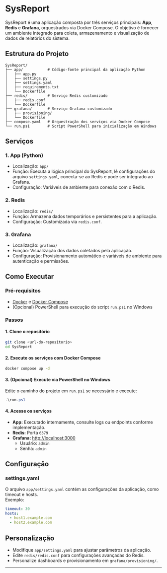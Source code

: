 # SysReport

SysReport é uma aplicação composta por três serviços principais: **App**, **Redis** e **Grafana**, orquestrados via Docker Compose. O objetivo é fornecer um ambiente integrado para coleta, armazenamento e visualização de dados de relatórios do sistema.

## Estrutura do Projeto

```
SysReport/
├── app/           # Código-fonte principal da aplicação Python
│   ├── app.py
│   ├── settings.py
│   ├── settings.yaml
│   ├── requirements.txt
│   └── Dockerfile
├── redis/         # Serviço Redis customizado
│   ├── redis.conf
│   └── Dockerfile
├── grafana/       # Serviço Grafana customizado
│   ├── provisioning/
│   └── Dockerfile
├── compose.yaml   # Orquestração dos serviços via Docker Compose
└── run.ps1        # Script PowerShell para inicialização em Windows
```

## Serviços

### 1. App (Python)
- Localização: `app/`
- Função: Executa a lógica principal do SysReport, lê configurações do arquivo `settings.yaml`, conecta-se ao Redis e pode ser integrado ao Grafana.
- Configuração: Variáveis de ambiente para conexão com o Redis.

### 2. Redis
- Localização: `redis/`
- Função: Armazena dados temporários e persistentes para a aplicação.
- Configuração: Customizada via `redis.conf`.

### 3. Grafana
- Localização: `grafana/`
- Função: Visualização dos dados coletados pela aplicação.
- Configuração: Provisionamento automático e variáveis de ambiente para autenticação e permissões.

## Como Executar

### Pré-requisitos
- [Docker](https://www.docker.com/) e [Docker Compose](https://docs.docker.com/compose/)
- (Opcional) PowerShell para execução do script `run.ps1` no Windows

### Passos

#### 1. Clone o repositório
```bash
git clone <url-do-repositorio>
cd SysReport
```

#### 2. Execute os serviços com Docker Compose
```bash
docker compose up -d
```

#### 3. (Opcional) Execute via PowerShell no Windows
Edite o caminho do projeto em `run.ps1` se necessário e execute:
```powershell
.\run.ps1
```

#### 4. Acesse os serviços
- **App:** Executado internamente, consulte logs ou endpoints conforme implementação.
- **Redis:** Porta `6379`
- **Grafana:** [http://localhost:3000](http://localhost:3000)  
  - Usuário: `admin`
  - Senha: `admin`

## Configuração

### settings.yaml
O arquivo `app/settings.yaml` contém as configurações da aplicação, como timeout e hosts.  
Exemplo:
```yaml
timeout: 30
hosts:
  - host1.example.com
  - host2.example.com
```

## Personalização

- Modifique `app/settings.yaml` para ajustar parâmetros da aplicação.
- Edite `redis/redis.conf` para configurações avançadas do Redis.
- Personalize dashboards e provisionamento em `grafana/provisioning/`.

---